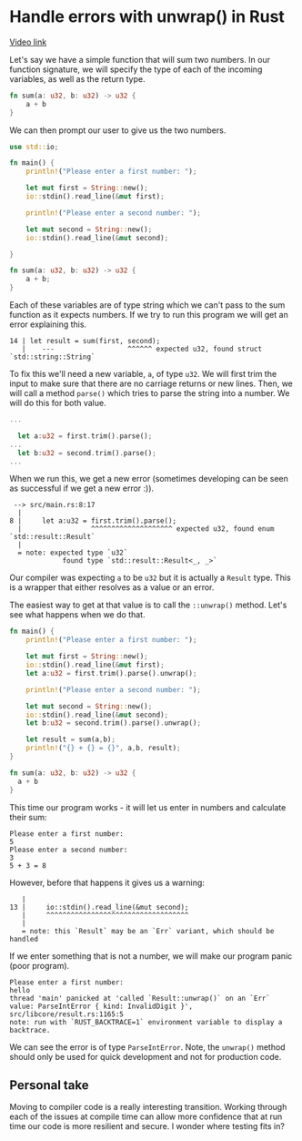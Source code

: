 # Handle errors with unwrap() in Rust

[Video link](https://egghead.io/lessons/rust-handle-errors-with-unwrap-in-rust)

Let's say we have a simple function that will sum two numbers. In our function signature, we will specify the type of each of the incoming variables, as well as the return type.

```rs
fn sum(a: u32, b: u32) -> u32 {
    a + b
}
```

We can then prompt our user to give us the two numbers.

```rs
use std::io;

fn main() {
    println!("Please enter a first number: ");

    let mut first = String::new();
    io::stdin().read_line(&mut first);

    println!("Please enter a second number: ");

    let mut second = String::new();
    io::stdin().read_line(&mut second);

}

fn sum(a: u32, b: u32) -> u32 {
    a + b;
}
```

Each of these variables are of type string which we can't pass to the sum function as it expects numbers. If we try to run this program we will get an error explaining this.

```shell
14 | let result = sum(first, second);
   |    ---                  ^^^^^^ expected u32, found struct `std::string::String`
```

To fix this we'll need a new variable, `a`, of type `u32`. We will first trim the input to make sure that there are no carriage returns or new lines. Then, we will call a method `parse()` which tries to parse the string into a number. We will do this for both value.

```rs
...

  let a:u32 = first.trim().parse();
...
  let b:u32 = second.trim().parse();
...
```

When we run this, we get a new error (sometimes developing can be seen as successful if we get a new error :)).

```shell
 --> src/main.rs:8:17
  |
8 |     let a:u32 = first.trim().parse();
  |                 ^^^^^^^^^^^^^^^^^^^^ expected u32, found enum `std::result::Result`
  |
  = note: expected type `u32`
             found type `std::result::Result<_, _>`
```

Our compiler was expecting `a` to be `u32` but it is actually a `Result` type. This is a wrapper that either resolves as a value or an error.

The easiest way to get at that value is to call the `::unwrap()` method. Let's see what happens when we do that.

```rs
fn main() {
    println!("Please enter a first number: ");

    let mut first = String::new();
    io::stdin().read_line(&mut first);
    let a:u32 = first.trim().parse().unwrap();

    println!("Please enter a second number: ");

    let mut second = String::new();
    io::stdin().read_line(&mut second);
    let b:u32 = second.trim().parse().unwrap();

    let result = sum(a,b);
    println!("{} + {} = {}", a,b, result);
}

fn sum(a: u32, b: u32) -> u32 {
  a + b
}
```

This time our program works - it will let us enter in numbers and calculate their sum:

```shell
Please enter a first number:
5
Please enter a second number:
3
5 + 3 = 8
```

However, before that happens it gives us a warning:

```shell
   |
13 |     io::stdin().read_line(&mut second);
   |     ^^^^^^^^^^^^^^^^^^^^^^^^^^^^^^^^^^^
   |
   = note: this `Result` may be an `Err` variant, which should be handled
```

If we enter something that is not a number, we will make our program panic (poor program).

```shell
Please enter a first number:
hello
thread 'main' panicked at 'called `Result::unwrap()` on an `Err` value: ParseIntError { kind: InvalidDigit }', src/libcore/result.rs:1165:5
note: run with `RUST_BACKTRACE=1` environment variable to display a backtrace.
```

We can see the error is of type `ParseIntError`. Note, the `unwrap()` method should only be used for quick development and not for production code.

## Personal take

Moving to compiler code is a really interesting transition. Working through each of the issues at compile time can allow more confidence that at run time our code is more resilient and secure. I wonder where testing fits in?
